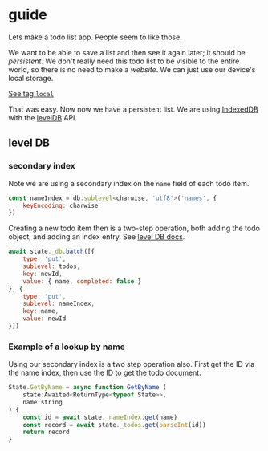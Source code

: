 # guide

Lets make a todo list app. People seem to like those.

We want to be able to save a list and then see it again later; it should be
*persistent*. We don't really need this todo list to be visible to the entire
world, so there is no need to make a *website*. We can just use our device's
local storage.

[See tag `local`](https://github.com/nichoth/level-todo/releases/tag/local)

That was easy. Now now we have a persistent list. We are using [IndexedDB](https://developer.mozilla.org/en-US/docs/Web/API/IndexedDB_API/Using_IndexedDB) with the [levelDB](https://github.com/Level/browser-level) API.

## level DB

### secondary index

Note we are using a secondary index on the `name` field of each todo item.

```js
const nameIndex = db.sublevel<charwise, 'utf8'>('names', {
    keyEncoding: charwise
})
```

Creating a new todo item then is a two-step operation, both adding the todo object, and adding an index entry. See [level DB docs](https://github.com/Level/abstract-level?tab=readme-ov-file#dbbatchoperations-options).

```js
await state._db.batch([{
    type: 'put',
    sublevel: todos,
    key: newId,
    value: { name, completed: false }
}, {
    type: 'put',
    sublevel: nameIndex,
    key: name,
    value: newId
}])
```

### Example of a lookup by name
Using our secondary index is a two step operation also. First get the ID via the name index, then use the ID to get the todo document.

```js
State.GetByName = async function GetByName (
    state:Awaited<ReturnType<typeof State>>,
    name:string
) {
    const id = await state._nameIndex.get(name)
    const record = await state._todos.get(parseInt(id))
    return record
}
```

